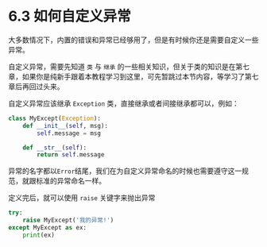 # 6.3 如何自定义异常

大多数情况下，内置的错误和异常已经够用了，但是有时候你还是需要自定义一些异常。

自定义异常，需要先知道 `类` 与 `继承` 的一些相关知识，但关于类的知识是在第七章，如果你是纯新手跟着本教程学习到这里，可先暂跳过本节内容，等学习了第七章后再回过头来。

自定义异常应该继承 `Exception` 类，直接继承或者间接继承都可以，例如：

```python
class MyExcept(Exception):
    def __init__(self, msg):
        self.message = msg

    def __str__(self):
        return self.message
```

异常的名字都以`Error`结尾，我们在为自定义异常命名的时候也需要遵守这一规范，就跟标准的异常命名一样。

定义完后，就可以使用 `raise` 关键字来抛出异常

```python
try:
    raise MyExcept('我的异常!')
except MyExcept as ex:
    print(ex)　
```

